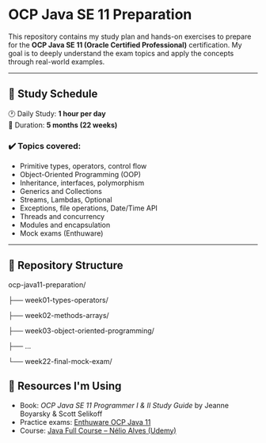 # OCP Java SE 11 Preparation

This repository contains my study plan and hands-on exercises to prepare for the **OCP Java SE 11 (Oracle Certified Professional)** certification. My goal is to deeply understand the exam topics and apply the concepts through real-world examples.

---

## 📅 Study Schedule

🕐 Daily Study: **1 hour per day**  
📆 Duration: **5 months (22 weeks)**

### ✔️ Topics covered:
- Primitive types, operators, control flow
- Object-Oriented Programming (OOP)
- Inheritance, interfaces, polymorphism
- Generics and Collections
- Streams, Lambdas, Optional
- Exceptions, file operations, Date/Time API
- Threads and concurrency
- Modules and encapsulation
- Mock exams (Enthuware)

---

## 📁 Repository Structure

ocp-java11-preparation/  

├── week01-types-operators/  

├── week02-methods-arrays/  

├── week03-object-oriented-programming/  

├── ...  

└── week22-final-mock-exam/

## 📘 Resources I'm Using

- Book: *OCP Java SE 11 Programmer I & II Study Guide* by Jeanne Boyarsky & Scott Selikoff  
- Practice exams: [Enthuware OCP Java 11](https://enthuware.com/)  
- Course: [Java Full Course – Nélio Alves (Udemy)](https://www.udemy.com/course/java-curso-completo/)

